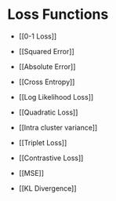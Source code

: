 # Loss Functions
- [[0-1 Loss]]

- [[Squared Error]]

- [[Absolute Error]]

- [[Cross Entropy]]

- [[Log Likelihood Loss]]
- [[Quadratic Loss]]
- [[Intra cluster variance]]
- [[Triplet Loss]]
- [[Contrastive Loss]]
- [[MSE]]
- [[KL Divergence]]